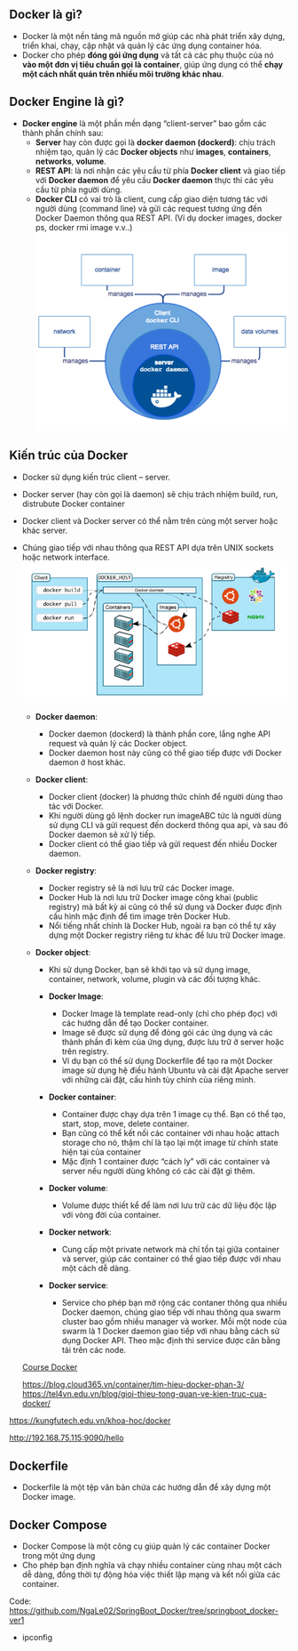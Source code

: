 ## Docker là gì?

- Docker là một nền tảng mã nguồn mở giúp các nhà phát triển xây dựng, triển khai, chạy, cập nhật và quản lý các ứng dụng container hóa.
- Docker cho phép **đóng gói ứng dụng** và tất cả các phụ thuộc của nó **vào một đơn vị tiêu chuẩn gọi là container**, giúp ứng dụng có thể **chạy một cách nhất quán trên nhiều môi trường khác nhau**.

## Docker Engine là gì?

- **Docker engine** là một phần mền dạng “client-server” bao gồm các thành phần chính sau:
  - **Server** hay còn được gọi là **docker daemon (dockerd)**: chịu trách nhiệm tạo, quản lý các **Docker objects** như **images**, **containers**, **networks**, **volume**.
  - **REST API**: là nơi nhận các yêu cầu từ phía **Docker client** và giao tiếp với **Docker daemon** để yêu cầu **Docker daemon** thực thi các yêu cầu từ phía người dùng.
  - **Docker CLI** có vai trò là client, cung cấp giao diện tương tác với người dùng (command line) và gửi các request tương ứng đến Docker Daemon thông qua REST API. (Ví dụ docker images, docker ps, docker rmi image v.v..)
    ![alt text](image.png)

## Kiến trúc của Docker

- Docker sử dụng kiến trúc client – server.
- Docker server (hay còn gọi là daemon) sẽ chịu trách nhiệm build, run, distrubute Docker container
- Docker client và Docker server có thể nằm trên cùng một server hoặc khác server.
- Chúng giao tiếp với nhau thông qua REST API dựa trên UNIX sockets hoặc network interface.
  ![alt text](image-1.png)

  - **Docker daemon**:
    - Docker daemon (dockerd) là thành phần core, lắng nghe API request và quản lý các Docker object.
    - Docker daemon host này cũng có thể giao tiếp được với Docker daemon ở host khác.
  - **Docker client**:
    - Docker client (docker) là phương thức chính để người dùng thao tác với Docker.
    - Khi người dùng gõ lệnh docker run imageABC tức là người dùng sử dụng CLI và gửi request đến dockerd thông qua api, và sau đó Docker daemon sẽ xử lý tiếp.
    - Docker client có thể giao tiếp và gửi request đến nhiều Docker daemon.
  - **Docker registry**:
    - Docker registry sẽ là nơi lưu trữ các Docker image.
    - Docker Hub là nơi lưu trữ Docker image công khai (public registry) mà bất kỳ ai cũng có thể sử dụng và Docker được định cấu hình mặc định để tìm image trên Docker Hub.
    - Nổi tiếng nhất chính là Docker Hub, ngoài ra bạn có thể tự xây dựng một Docker registry riêng tư khác để lưu trữ Docker image.
  - **Docker object**:

    - Khi sử dụng Docker, bạn sẽ khởi tạo và sử dụng image, container, network, volume, plugin và các đối tượng khác.

    - **Docker Image**:
      - Docker Image là template read-only (chỉ cho phép đọc) với các hướng dẫn để tạo Docker container.
      - Image sẽ được sử dụng để đóng gói các ứng dụng và các thành phần đi kèm của ứng dụng, được lưu trữ ở server hoặc trên registry.
      - Ví dụ bạn có thể sử dụng Dockerfile để tạo ra một Docker image sử dụng hệ điều hành Ubuntu và cài đặt Apache server với những cài đặt, cấu hình tùy chỉnh của riêng mình.
    - **Docker container**:
      - Container được chạy dựa trên 1 image cụ thể. Bạn có thể tạo, start, stop, move, delete container.
      - Bạn cũng có thể kết nối các container với nhau hoặc attach storage cho nó, thậm chí là tạo lại một image từ chính state hiện tại của container
      - Mặc định 1 container được “cách ly” với các container và server nếu người dùng không có các cài đặt gì thêm.
    - **Docker volume**:

      - Volume được thiết kể để làm nơi lưu trữ các dữ liệu độc lập với vòng đời của container.

    - **Docker network**:

      - Cung cấp một private network mà chỉ tồn tại giữa container và server, giúp các container có thể giao tiếp được với nhau một cách dễ dàng.

    - **Docker service**:

      - Service cho phép bạn mở rộng các contaner thông qua nhiều Docker daemon, chúng giao tiếp với nhau thông qua swarm cluster bao gồm nhiều manager và worker. Mỗi một node của swarm là 1 Docker daemon giao tiếp với nhau bằng cách sử dụng Docker API. Theo mặc định thì service được cân bằng tải trên các node.

  [Course Docker](https://www.youtube.com/watch?v=WX0YLs1Jnjs&list=PLncHg6Kn2JT4kLKJ_7uy0x4AdNrCHbe0n&index=13)

  https://blog.cloud365.vn/container/tim-hieu-docker-phan-3/
  https://tel4vn.edu.vn/blog/gioi-thieu-tong-quan-ve-kien-truc-cua-docker/

https://kungfutech.edu.vn/khoa-hoc/docker

http://192.168.75.115:9090/hello

## Dockerfile

- Dockerfile là một tệp văn bản chứa các hướng dẫn để xây dựng một Docker image.

## Docker Compose

- Docker Compose là một công cụ giúp quản lý các container Docker trong một ứng dụng
- Cho phép bạn định nghĩa và chạy nhiều container cùng nhau một cách dễ dàng, đồng thời tự động hóa việc thiết lập mạng và kết nối giữa các container.

Code: https://github.com/NgaLe02/SpringBoot_Docker/tree/springboot_docker-ver1


- ipconfig